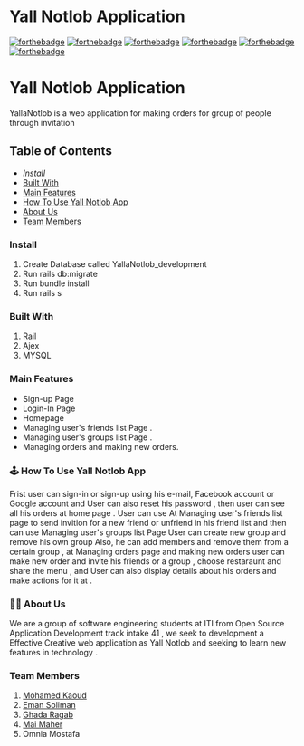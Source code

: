 # Yall Notlob Application 
[![forthebadge](https://forthebadge.com/images/badges/made-with-ruby.svg)](https://forthebadge.com)
[![forthebadge](https://forthebadge.com/images/badges/validated-html5.svg)](https://forthebadge.com)
[![forthebadge](https://forthebadge.com/images/badges/uses-css.svg)](https://forthebadge.com)
[![forthebadge](https://forthebadge.com/images/badges/made-with-javascript.svg)](https://forthebadge.com)
[![forthebadge](https://forthebadge.com/images/badges/built-with-love.svg)](https://forthebadge.com)
[![forthebadge](https://forthebadge.com/images/badges/built-by-developers.svg)](https://forthebadge.com)

# Yall Notlob Application
YallaNotlob is a web application for making orders for group of people through invitation
## Table of Contents
- [*Install*](#Install)
- [Built With](#Built-With)
- [Main Features](#Main-Features)
- [How To Use Yall Notlob App](#How-To-Use-Yall-Notlob-App)
- [About Us](#About-Us)
- [Team Members](#Team-Members)


### Install
1. Create Database called YallaNotlob_development
2. Run rails db:migrate
3. Run bundle install
4. Run rails s


### Built With
1. Rail
2. Ajex
3. MYSQL


### Main Features
- Sign-up Page 
- Login-In Page
- Homepage
- Managing user's friends list Page .
- Managing user's groups list Page .
- Managing orders and making new orders.


### 🕹️ How To Use Yall Notlob App
Frist user can sign-in or sign-up using his e-mail, Facebook account or Google account and User can also reset his password , then user can see all his orders at home page .
User can use At Managing user's friends list page to send invition for a new friend or unfriend in his friend list and then can use Managing user's groups list Page User can create new group and remove his own group Also, he can add members and remove them from a certain group , at Managing orders page and making new orders user can make new order and invite his friends or a group , choose restaraunt and share the menu , and User can also display details about his orders and make actions for it at .


### 👩‍💻 About Us
We are a group of software engineering students at ITI from Open Source Application Development track intake 41 , we seek to development a Effective Creative web application as Yall Notlob and seeking to learn new features in technology  .


### Team Members
1. [Mohamed Kaoud](https://www.linkedin.com/in/mohamedkaoud)
2. [Eman Soliman](https://www.linkedin.com/in/eman-soliman-a004b8147/)
3. [Ghada Ragab](https://www.linkedin.com/in/ghadaragab/)
4. [Mai Maher](https://www.linkedin.com/in/mai-maher/)
5. Omnia Mostafa
